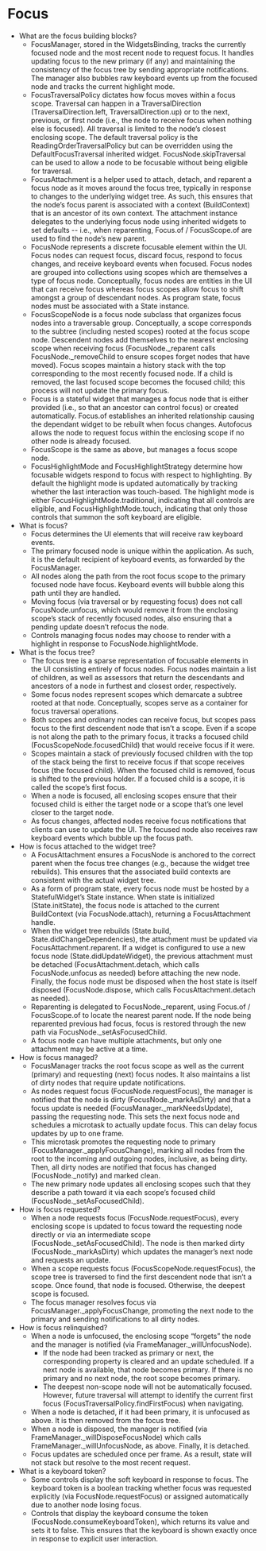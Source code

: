 # Focus

* What are the focus building blocks?
  * FocusManager, stored in the WidgetsBinding, tracks the currently focused node and the most recent node to request focus. It handles updating focus to the new primary \(if any\) and maintaining the consistency of the focus tree by sending appropriate notifications. The manager also bubbles raw keyboard events up from the focused node and tracks the current highlight mode.
  * FocusTraversalPolicy dictates how focus moves within a focus scope. Traversal can happen in a TraversalDirection \(TraversalDirection.left, TraversalDirection.up\) or to the next, previous, or first node \(i.e., the node to receive focus when nothing else is focused\). All traversal is limited to the node’s closest enclosing scope. The default traversal policy is the ReadingOrderTraversalPolicy but can be overridden using the DefaultFocusTraversal inherited widget. FocusNode.skipTraversal can be used to allow a node to be focusable without being eligible for traversal.
  * FocusAttachment is a helper used to attach, detach, and reparent a focus node as it moves around the focus tree, typically in response to changes to the underlying widget tree. As such, this ensures that the node’s focus parent is associated with a context \(BuildContext\) that is an ancestor of its own context.  The attachment instance delegates to the underlying focus node using inherited widgets to set defaults -- i.e., when reparenting, Focus.of / FocusScope.of are used to find the node’s new parent.
  * FocusNode represents a discrete focusable element within the UI. Focus nodes can request focus, discard focus, respond to focus changes, and receive keyboard events when focused. Focus nodes are grouped into collections using scopes which are themselves a type of focus node. Conceptually, focus nodes are entities in the UI that can receive focus whereas focus scopes allow focus to shift amongst a group of descendant nodes. As program state, focus nodes must be associated with a State instance.
  * FocusScopeNode is a focus node subclass that organizes focus nodes into a traversable group. Conceptually, a scope corresponds to the subtree \(including nested scopes\) rooted at the focus scope node. Descendent nodes add themselves to the nearest enclosing scope when receiving focus \(FocusNode.\_reparent calls FocusNode.\_removeChild to ensure scopes forget nodes that have moved\). Focus scopes maintain a history stack with the top corresponding to the most recently focused node. If a child is removed, the last focused scope becomes the focused child; this process will not update the primary focus.
  * Focus is a stateful widget that manages a focus node that is either provided \(i.e., so that an ancestor can control focus\) or created automatically. Focus.of establishes an inherited relationship causing the dependant widget to be rebuilt when focus changes. Autofocus allows the node to request focus within the enclosing scope if no other node is already focused.
  * FocusScope is the same as above, but manages a focus scope node.
  * FocusHighlightMode and FocusHighlightStrategy determine how focusable widgets respond to focus with respect to highlighting. By default the highlight mode is updated automatically by tracking whether the last interaction was touch-based. The highlight mode is either FocusHighlightMode.traditional, indicating that all controls are eligible, and FocusHighlightMode.touch, indicating that only those controls that summon the soft keyboard are eligible.
* What is focus?
  * Focus determines the UI elements that will receive raw keyboard events.
  * The primary focused node is unique within the application. As such, it is the default recipient of keyboard events, as forwarded by the FocusManager. 
  * All nodes along the path from the root focus scope to the primary focused node have focus. Keyboard events will bubble along this path until they are handled.
  * Moving focus \(via traversal or by requesting focus\) does not call FocusNode.unfocus, which would remove it from the enclosing scope’s stack of recently focused nodes, also ensuring that a pending update doesn’t refocus the node.
  * Controls managing focus nodes may choose to render with a highlight in response to FocusNode.highlightMode.
* What is the focus tree?
  * The focus tree is a sparse representation of focusable elements in the UI consisting entirely of focus nodes. Focus nodes maintain a list of children, as well as assessors that return the descendants and ancestors of a node in furthest and closest order, respectively.
  * Some focus nodes represent scopes which demarcate a subtree rooted at that node. Conceptually, scopes serve as a container for focus traversal operations.
  * Both scopes and ordinary nodes can receive focus, but scopes pass focus to the first descendent node that isn’t a scope. Even if a scope is not along the path to the primary focus, it tracks a focused child \(FocusScopeNode.focusedChild\) that would receive focus if it were.
  * Scopes maintain a stack of previously focused children with the top of the stack being the first to receive focus if that scope receives focus \(the focused child\). When the focused child is removed, focus is shifted to the previous holder. If a focused child is a scope, it is called the scope’s first focus.
  * When a node is focused, all enclosing scopes ensure that their focused child is either the target node or a scope that’s one level closer to the target node.
  * As focus changes, affected nodes receive focus notifications that clients can use to update the UI. The focused node also receives raw keyboard events which bubble up the focus path.
* How is focus attached to the widget tree?
  * A FocusAttachment ensures a FocusNode is anchored to the correct parent when the focus tree changes \(e.g., because the widget tree rebuilds\). This ensures that the associated build contexts are consistent with the actual widget tree.
  * As a form of program state, every focus node must be hosted by a StatefulWidget’s State instance. When state is initialized \(State.initState\), the focus node is attached to the current BuildContext \(via FocusNode.attach\), returning a FocusAttachment handle.
  * When the widget tree rebuilds \(State.build, State.didChangeDependencies\), the attachment must be updated via FocusAttachment.reparent. If a widget is configured to use a new focus node \(State.didUpdateWidget\), the previous attachment must be detached \(FocusAttachment.detach, which calls FocusNode.unfocus as needed\) before attaching the new node. Finally, the focus node must be disposed when the host state is itself disposed \(FocusNode.dispose, which calls FocusAttachment.detach as needed\).
  * Reparenting is delegated to FocusNode.\_reparent, using Focus.of / FocusScope.of to locate the nearest parent node. If the node being reparented previous had focus, focus is restored through the new path via FocusNode.\_setAsFocusedChild.
  * A focus node can have multiple attachments, but only one attachment may be active at a time.
* How is focus managed?
  * FocusManager tracks the root focus scope as well as the current \(primary\) and requesting \(next\) focus nodes. It also maintains a list of dirty nodes that require update notifications.
  * As nodes request focus \(FocusNode.requestFocus\), the manager is notified that the node is dirty \(FocusNode.\_markAsDirty\) and that a focus update is needed \(FocusManager.\_markNeedsUpdate\), passing the requesting node. This sets the next focus node and schedules a microtask to actually update focus. This can delay focus updates by up to one frame.
  * This microtask promotes the requesting node to primary \(FocusManager.\_applyFocusChange\), marking all nodes from the root to the incoming and outgoing nodes, inclusive, as being dirty. Then, all dirty nodes are notified that focus has changed \(FocusNode.\_notify\) and marked clean.
  * The new primary node updates all enclosing scopes such that they describe a path toward it via each scope’s focused child \(FocusNode.\_setAsFocusedChild\).
* How is focus requested?
  * When a node requests focus \(FocusNode.requestFocus\), every enclosing scope is updated to focus toward the requesting node directly or via an intermediate scope \(FocusNode.\_setAsFocusedChild\). The node is then marked dirty \(FocusNode.\_markAsDirty\) which updates the manager’s next node and requests an update.
  * When a scope requests focus \(FocusScopeNode.requestFocus\), the scope tree is traversed to find the first descendent node that isn’t a scope. Once found, that node is focused. Otherwise, the deepest scope is focused.
  * The focus manager resolves focus via FocusManager.\_applyFocusChange, promoting the next node to the primary and sending notifications to all dirty nodes.
* How is focus relinquished?
  * When a node is unfocused, the enclosing scope “forgets” the node and the manager is notified \(via FrameManager.\_willUnfocusNode\).
    * If the node had been tracked as primary or next, the corresponding property is cleared and an update scheduled. If a next node is available, that node becomes primary. If there is no primary and no next node, the root scope becomes primary.
    * The deepest non-scope node will not be automatically focused. However, future traversal will attempt to identify the current first focus \(FocusTraversalPolicy.findFirstFocus\) when navigating.
  * When a node is detached, if it had been primary, it is unfocused as above. It is then removed from the focus tree.
  * When a node is disposed, the manager is notified \(via FrameManager.\_willDisposeFocusNode\) which calls FrameManager.\_willUnfocusNode, as above. Finally, it is detached.
  * Focus updates are scheduled once per frame. As a result, state will not stack but resolve to the most recent request.
* What is a keyboard token?
  * Some controls display the soft keyboard in response to focus. The keyboard token is a boolean tracking whether focus was requested explicitly \(via FocusNode.requestFocus\) or assigned automatically due to another node losing focus.
  * Controls that display the keyboard consume the token \(FocusNode.consumeKeyboardToken\), which returns its value and sets it to false. This ensures that the keyboard is shown exactly once in response to explicit user interaction.

